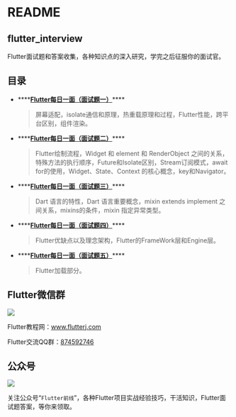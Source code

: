 # README

## flutter\_interview

Flutter面试题和答案收集，各种知识点的深入研究，学完之后征服你的面试官。

## 目录

* \*\*\*\*[**Flutter每日一面（面试题一）**](https://github.com/ahyangnb/flutter_interview/issues/1)\*\*\*\*

  > 屏幕适配，isolate通信和原理，热重载原理和过程，Flutter性能，跨平台区别，组件渲染。

* \*\*\*\*[**Flutter每日一面（面试题二）**](https://github.com/ahyangnb/flutter_interview/issues/2)\*\*\*\*

  > Flutter绘制流程，Widget 和 element 和 RenderObject 之间的关系，特殊方法的执行顺序，Future和Isolate区别，Stream订阅模式，await for的使用，Widget、State、Context 的核心概念，key和Navigator。

* \*\*\*\*[**Flutter每日一面（面试题三）**](https://github.com/ahyangnb/flutter_interview/issues/3)\*\*\*\*

  > Dart 语言的特性，Dart 语言重要概念，mixin extends implement 之间关系，mixins的条件，mixin 指定异常类型。

* \*\*\*\*[**Flutter每日一面（面试题四）**](https://github.com/ahyangnb/flutter_interview/issues/4)\*\*\*\*

  > Flutter优缺点以及理念架构，Flutter的FrameWork层和Engine层。
* \*\*\*\*[**Flutter每日一面（面试题五）**](https://github.com/ahyangnb/flutter_interview/issues/5)\*\*\*\*

  > Flutter加载部分。

## Flutter微信群

![](http://www.flutterj.com/content/uploadfile/201903/64821551854137.png)

Flutter教程网：www.flutterj.com

Flutter交流QQ群：[874592746](https://jq.qq.com/?_wv=1027&k=5coTYqE)

## 公众号

![](http://www.flutterj.com/public.jpg)

关注公众号“`Flutter前线`”，各种Flutter项目实战经验技巧，干活知识，Flutter面试题答案，等你来领取。

